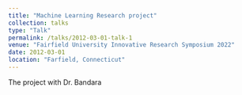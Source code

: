 ```yaml
---
title: "Machine Learning Research project"
collection: talks
type: "Talk"
permalink: /talks/2012-03-01-talk-1
venue: "Fairfield University Innovative Research Symposium 2022"
date: 2012-03-01
location: "Farfield, Connecticut"
---
```


The project with Dr. Bandara
